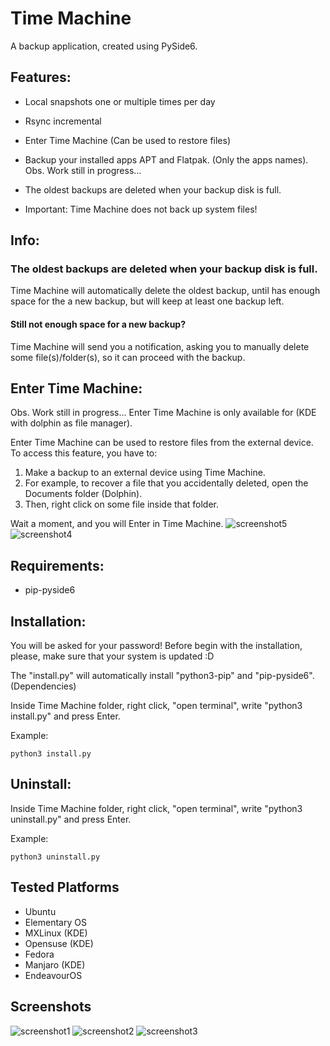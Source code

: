 # Time Machine
A backup application, created using PySide6.

## Features:
* Local snapshots one or multiple times per day
* Rsync incremental
* Enter Time Machine (Can be used to restore files)
* Backup your installed apps APT and Flatpak. (Only the apps names). Obs. Work still in progress...
* The oldest backups are deleted when your backup disk is full.


* Important: Time Machine does not back up system files!


## Info:
### The oldest backups are deleted when your backup disk is full.

Time Machine will automatically delete the oldest backup, until has enough space for the a new backup, but will keep at least one backup left.

#### Still not enough space for a new backup?

Time Machine will send you a notification, asking you to manually delete some file(s)/folder(s), so it can proceed with the backup. 

## Enter Time Machine:
Obs. Work still in progress...
Enter Time Machine is only available for (KDE with dolphin as file manager).

Enter Time Machine can be used to restore files from the external device.
To access this feature, you have to:
1. Make a backup to an external device using Time Machine.
2. For example, to recover a file that you accidentally deleted, open the Documents folder (Dolphin).
3. Then, right click on some file inside that folder.

Wait a moment, and you will Enter in Time Machine.
![screenshot5](https://user-images.githubusercontent.com/66172718/161593649-de2dfd53-610b-427e-ad14-0f069c1c5c79.png)
![screenshot4](https://user-images.githubusercontent.com/66172718/160674231-05ca76ee-9c94-49c0-9e7b-ff18726120c3.png)

## Requirements:
* pip-pyside6

## Installation:
You will be asked for your password! 
Before begin with the installation, please, make sure that your system is updated :D

The "install.py" will automatically install "python3-pip" and "pip-pyside6". (Dependencies)

Inside Time Machine folder, right click, "open terminal", write "python3 install.py" and press Enter.

Example:

    python3 install.py
    
## Uninstall:
Inside Time Machine folder, right click, "open terminal", write "python3 uninstall.py" and press Enter.

Example:

    python3 uninstall.py

## Tested Platforms
  * Ubuntu 
  * Elementary OS
  * MXLinux (KDE)
  * Opensuse (KDE)
  * Fedora 
  * Manjaro (KDE)
  * EndeavourOS

## Screenshots
![screenshot1](https://user-images.githubusercontent.com/66172718/163969230-8587fa36-4569-4fd2-a77d-ffcbfcd025ff.png)
![screenshot2](https://user-images.githubusercontent.com/66172718/162274359-ad7421ac-dac3-486c-b293-865304313d8f.png)
![screenshot3](https://user-images.githubusercontent.com/66172718/160672472-4b1fa208-e69e-44ed-a372-e01286395f1a.png)
